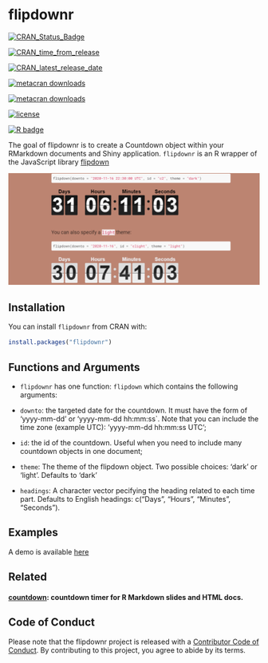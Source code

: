 
<!-- README.md is generated from README.Rmd. Please edit that file -->

# flipdownr

<!-- badges: start -->

[![CRAN\_Status\_Badge](https://www.r-pkg.org/badges/version/flipdownr)](https://cran.r-project.org/package=flipdownr)

[![CRAN\_time\_from\_release](https://www.r-pkg.org/badges/ago/flipdownr)](https://cran.r-project.org/package=flipdownr)

[![CRAN\_latest\_release\_date](https://www.r-pkg.org/badges/last-release/flipdownr)](https://cran.r-project.org/package=flipdownr)

[![metacran
downloads](https://cranlogs.r-pkg.org/badges/flipdownr)](https://cran.r-project.org/package=flipdownr)

[![metacran
downloads](https://cranlogs.r-pkg.org/badges/grand-total/flipdownr)](https://cran.r-project.org/package=flipdownr)

[![license](https://img.shields.io/github/license/mashape/apistatus.svg)](https://choosealicense.com/licenses/mit/)

[![R
badge](https://img.shields.io/badge/Build%20with-♥%20and%20R-orange)](https://github.com/feddelegrand7/flipdownr)

The goal of flipdownr is to create a Countdown object within your
RMarkdown documents and Shiny application. `flipdownr` is an R wrapper
of the JavaScript library [flipdown](https://pbutcher.uk/flipdown/)

![](man/figures/bh.gif)

## Installation

You can install `flipdownr` from CRAN with: 
``` r
install.packages("flipdownr")
```

## Functions and Arguments

  - `flipdownr` has one function: `flipdown` which contains the
    following arguments:

  + `downto`: the targeted date for the countdown. It must have the form
    of ‘yyyy-mm-dd’ or ‘yyyy-mm-dd hh:mm:ss\`. Note that you can include
    the time zone (example UTC): ’yyyy-mm-dd hh:mm:ss UTC’;

  + `id`: the id of the countdown. Useful when you need to include many
    countdown objects in one document;

  + `theme`: The theme of the flipdown object. Two possible choices:
    ‘dark’ or ‘light’. Defaults to ‘dark’

  + `headings`: A character vector pecifying the heading related to each
    time part. Defaults to English headings: c(“Days”, “Hours”,
    “Minutes”, “Seconds”).

## Examples

A demo is available
[here](https://ihaddadenfodil.com/post/introducing-the-flipdownr-package-create-a-countdown-in-rmarkdown-documents-and-shiny-apps/)

## Related

#### [countdown](https://github.com/gadenbuie/countdown): countdown timer for R Markdown slides and HTML docs.

## Code of Conduct

Please note that the flipdownr project is released with a [Contributor
Code of
Conduct](https://contributor-covenant.org/version/2/0/CODE_OF_CONDUCT.html).
By contributing to this project, you agree to abide by its terms.
